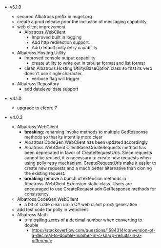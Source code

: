 * v5.1.0
	* secured Albatross prefix in nuget.org
	* create a prod release prior the inclusion of messaging capability
	* web client improvement
		* Albatross.WebClient 
			- Improved built in logging
			- Add http redirection support.
			- Add default polly retry capability
	* Albatross.Hosting.Utility
		- Improved console output capability
			- create utility to write out in tabular format and list format
		- clean Albatross.Hosting.Utility.BaseOption class so that its verb doesn't use single character.
			- verbose flag will trigger 
	* Albatross.Repository
		- add datelevel data support

* v4.1.0
	* upgrade to efcore 7

* v4.0.2
	* Albatross.WebClient
		* **breaking:** renaming Invoke methods to multiple GetResponse methods so that its intent is more clear
		* Albatross.CodeGen.WebClient has been updated accordingly
		* Albatross.WebClient.ClientBase.CreateRequests method has been deprecated in favor of CreateRequestUrls.  Since requests cannot be reused, it is necessary to create new requests when using polly retry mechanism.  CreateRequestUrls make it easier to create new requests and a much better alternative than cloning the existing request.
		* **breaking** remove a bunch of extension methods in Albatross.WebClient.Extension static class.  Users are encouraged to use CreateRequest adn GetResponse methods for consistency.
	* Albatross.CodeGen.WebClient
		* a bit of code clean up in C# web client proxy generation
	* add test code for polly in webclient
	* Albatross.Math
		* trim trailing zeros of a decimal number when converting to double
			* https://stackoverflow.com/questions/1584314/conversion-of-a-decimal-to-double-number-in-c-sharp-results-in-a-difference
			

